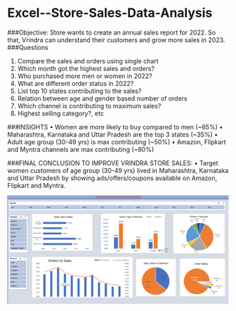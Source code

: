 # Excel--Store-Sales-Data-Analysis
###Objective:
Store wants to create an annual sales report for 2022. So that, Vrindra can understand their customers and grow more sales in 2023.
###Questions
1.	Compare the sales and orders using single chart
2.	Which month got the highest sales and orders?
3.	Who purchased more men or women in 2022?
4.	What are different order status in 2022?
5.	List top 10 states contributing to the sales?
6.	Relation between age and gender based number of orders
7.	Which channel is contributing to maximum sales?
8.	Highest selling category?, etc

###INSIGHTS
•	Women are more likely to buy compared to men (~65%)
•	Maharashtra, Karnataka and Uttar Pradesh are the top 3 states (~35%)
•	Adult age group (30-49 yrs) is max contributing (~50%)
•	Amazon, Flipkart and Myntra channels are max contributing (~80%)

###FINAL CONCLUSION TO IMPROVE VRINDRA STORE SALES:
•	Target women customers of age group (30-49 yrs) lived in Maharashtra, Karnataka and Uttar Pradesh by showing ads/offers/coupons available on Amazon, Flipkart and Myntra.

<img src="https://github.com/imkalpana/Excel--Store-Sales--Data-Analysis/blob/main/Dashboard.png">
